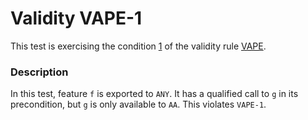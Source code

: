 # Validity VAPE-1

This test is exercising the condition [1](..) of the validity rule [VAPE](../../vape).

### Description

In this test, feature `f` is exported to `ANY`. It has a qualified call to `g` in its precondition, but `g` is only available to `AA`. This violates `VAPE-1`.
